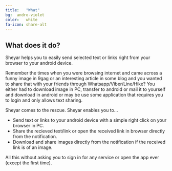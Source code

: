 ```yaml
---
title:	 "What"
bg:	 andro-violet
color:	 white
fa-icon: share-alt
---
```


## What does it do?
Sheyar helps you to easily send selected text or links right from your browser to your android device.

Remember the times when you were browsing internet and came across a funny image in 9gag or an interesting article in some blog and you wanted to share that with your friends through Whatsapp/Viber/Line/Hike? You either had to download image in PC, transfer to android or mail it to yourself and download in android or may be use some application that requires you to login and only allows text sharing.

Sheyar comes to the rescue.
Sheyar enables you to...

- Send text or links to your android device with a simple right click on your browser in PC.
- Share the recieved text/link or open the received link in browser directly from the notification.
- Download and share images directly from the notification if the received link is of an image.

All this without asking you to sign in for any service or open the app ever (except the first time).
